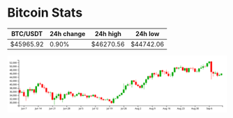 # Bitcoin Stats

BTC/USDT|24h change|24h high|24h low|
|---|---|---|---|
|$45965.92|0.90%|$46270.56|$44742.06|

<img src="./chart.svg">
